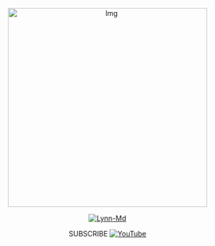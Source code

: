 </p>
<div align="center">
  <p align="center">
<img src="https://telegra.ph/file/a7e7d0a0ca9495b89e4dd.jpg" alt="Img" width="400" height="400"/>

<p align="center"> <a href="https://LynnXzy.github.io"> <img src="https://readme-typing-svg.herokuapp.com?size=15&width=280&lines=Official+Github+LynXzy+:vvv" alt="Lynn-Md" /> </a> </p>
<p align="center">

SUBSCRIBE
[![YouTube](https://img.shields.io/badge/YouTube-Video-red)](https://youtube.com/channel/UC3Y7rHuI_OmbvFdL88JF7AQ)
